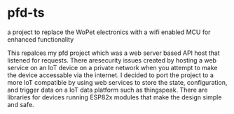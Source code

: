 # pfd-ts

a project to replace the WoPet electronics with a wifi enabled MCU for enhanced functionality

This repalces my pfd project which was a web server based API host that listened for requests. 
There aresecurity issues created by hosting a web service on an IoT device on a private 
network when you attempt to make the device accessable via the internet. I decided to port the
project to a more IoT compatible by using web services to store the state, configuration,
and trigger data on a IoT data platform such as thingspeak. There are libraries for devices 
running ESP82x modules that make the design simple and safe. 
